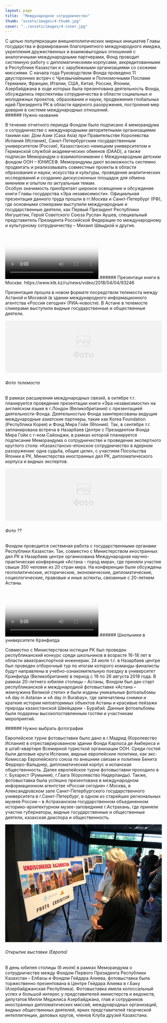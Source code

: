 ```yaml
---
layout: page
title:  "Международное сотрудничество"
thumb: "assets/images/4-thumb.jpg"
cover: "../assets/images/4-cover.jpg"
---
```


<div class="cut" markdown="1">
С целью популяризации внешнеполитических мирных инициатив Главы государства и формирования благоприятного международного имиджа, укрепления дружественных и взаимовыгодных отношений с аналогичными международными партнерами, Фонд проводит системную работу с дипломатическими корпусами, аккредитованными в Республике Казахстан и с зарубежными организациями со схожими миссиями.
С начала года Руководством Фонда проведено 11 двусторонних встреч с Чрезвычайными и Полномочными Послами Германии, Франции, Италии, США, Китая, России, Японии, Азербайджана в ходе которых была презентована деятельность Фонда, обсуждались перспективы сотрудничества в области социальных и молодежных проектов, образования и науки, продвижения глобальных идей Президента РК в области ядерного разоружения, построения мер доверия в системе международных отношений.
</div>


<div class="full" markdown="1">

<div class="carousel" markdown="1"><div class="carousel-holder">
<div class="swiper-container">

<div class="swiper-wrapper">
<div class="swiper-slide" style="background-image: url(../assets/images/4-memo-1.jpg)"></div>
<div class="swiper-slide" style="background-image: url(../assets/images/4-memo-2.jpg)"></div>
<div class="swiper-slide" style="background-image: url(../assets/images/4-memo-3.jpg)"></div>
</div>

<div class="swiper-pagination"></div>
</div>
</div></div>
###### Нужно название

В течение отчетного периода Фондом было подписано                    4 меморандума о сотрудничестве с международными авторитетными организациями такими как: Дом Азии (Casa Asia) при Правительстве Королевства Испания (Испания), Санкт-Петербургским государственным университетом (Россия), Казахстанско-немецким университетом и Германской службой академических обменов (DAAD), а также подписан Меморандум о взаимопонимании с Международным детским фондом ООН – ЮНИСЕФ. Меморандумы дают возможность системно продвигать и реализовывать совместные проекты в области образования и науки, искусства и культуры, проведения аналитических исследований и созданию дискуссионных площадок для обмена мнением и опытом по актуальным темам.  
Особую значимость приобретает широкое освещение и обсуждение книги Главы государства «Эра независимости». Официальная презентация данного труда прошли  в                              гг.Москва и Санкт-Петербург (РФ), где основными спикерами выступили международные и государственные деятели, как Первый Президент Республики Ингушетии, Герой Советского Союза Руслан Аушев, специальный представитель Президента Российской Федерации по международному и культурному сотрудничеству – Михаил Швыдкой и другие.

<video poster="../assets/images/placeholder-video.png">
</video>
###### Презентаци книги в Москве. https://www.ktk.kz/ru/news/video/2018/04/04/93246

Презентация прошла в новом формате посредством телемоста между Астаной и Москвой (в здании международного информационного агентства «Россия сегодня» (РИА-новости). В Астане в телемосте спикерами выступили видные государственные и общественные деятели.

![](../assets/images/placeholder-image.png)
###### Фото телемоста

В рамках расширения международных связей, в октябре т.г. планируется проведение презентации книги «Эра независимости» на английском языке в г.Лондон (Великобритания) с презентацией деятельности Фонда.
Деятельностью Фонда заинтересованы ведущие международные азиатские партнеры, такие  как Korea Foundation (Республика Корея) и Фонд Мира Гойи (Япония). Так, в сентябре т.г. запланирована встреча в Назарбаев Центре с Президентом Фонда Мира Гойи с г-ном Сайонджи, в рамках которой планируется подписание Меморандума о сотрудничестве и проведение экспертного круглого стола: «Казахстанско-японское сотрудничество в ядерном разоружении: одна судьба, общие цели», с участием Посольства Японии в РК, Министерства иностранных дел РК, дипломатического корпуса и видных экспертов.   

![](../assets/images/placeholder-image.png)
###### Фото ??

Фондом проводится системная работа с государственными органами Республики Казахстан. Так, совместно с Министерством иностранных дел РК в Назарбаев центре организована Международная научно-практическая конференция «Астана - город мира», где приняли участие свыше 350 человек из 20 стран мира. На конференции были обсуждены геополитические, исторические, экономические, дипломатические, социологические, правовые и иные аспекты, связанные с 20-летием Астаны.

<video poster="../assets/images/placeholder-video.png">
</video>
###### Школьники в университете Крэнфилда

Совместно с Министерством юстиции РК был проведен республиканский конкурс среди школьников в возрасте 16-18 лет в области авиатранспортной инженерии. 24 июля т.г. в Назарбаев центре был проведен отборочный тур по итогам которого команды-финалисты будут направлены в учебно-ознакомительную поездку в университет Крэнфилда (Великобритания) в период с 19 по 26 августа 2018 года.
В рамках 20-летнего юбилея столицы – Астаны, Фондом был дан старт республиканской и международной фотовыставке «Астана – жемчужина Великой степи» и были изданы уникальные фотоальбомы «A day in Astana» и «A day in Burabay», где запечатлены снимки и краткие истории неповторимых объектов Астаны и красивые пейзажи природы казахстанской Швейцарии - Бурабай. Данные фотоальбомы были подарены высокопоставленным гостям и участникам мероприятий.

<div class="carousel" markdown="1"><div class="carousel-holder">
<div class="swiper-container">

<div class="swiper-wrapper">
<div class="swiper-slide" style="background-image: url(../assets/images/4-memo-1.jpg)"></div>
<div class="swiper-slide" style="background-image: url(../assets/images/4-memo-2.jpg)"></div>
<div class="swiper-slide" style="background-image: url(../assets/images/4-memo-3.jpg)"></div>
</div>

<div class="swiper-pagination"></div>
</div>
</div></div>
###### Нужно выбрать фотографии

Европейское турне фотовыставки было дано в г.Мадрид (Королевство Испания) в отреставрированном здании Фонда Карлоса де Амбереса и в штаб-квартире Всемирной туристкой организации ООН. Среди гостей были деловые круги Испании, видные европейские политики, как экс-Комиссар Европейского союза по внешним связам и политике Бенита Ферреро-Вальднер, дипломатический корпус и испанская общественность. Далее европейское турне фотовыставки проходило в  г. Бухарест (Румыния), г.Гаага (Королевство Нидерланды).
Также, фотовыставка была успешно презентована в международном информационном агентстве «Россия сегодня» г.Москва, в Александровском зале Санкт-Петербургского государственного университета в г.Санкт-Петербург, в одном из старейших региональных музеев России – в Астраханском государственном объединенном историко-архитектурном музее-заповеднике г.Астрахань, где приняли участие губернаторы, видные государственные и общественные деятели, казахская диаспора и общественность.

![](../assets/images/4-gallery-1.jpg)
###### Открытие выставки (Европа)

В день юбилея столицы (6 июля) в рамках Меморандума о сотрудничестве между Фондом Первого Президента Республики Казахстан – Елбасы и Фондом Гейдара Алиева, фотовыставка была торжественно презентована в Центре Гейдара Алиева в г.Баку (Азербайджанская Республика). Фотовыставка имела колоссальный успех и большой интерес у представителей министерств и ведомств, депутатов Милли Меджлиса Азербайджана, глав и сотрудников иностранных дипломатических миссий, международных организаций, видных общественных деятелей, ярких представителей творческой интеллигенции, деловых кругов, членов Клуба друзей Казахстана.

</div>
